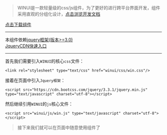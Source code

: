 > WINUI是一款轻量级的css/js组件，为了更好的进行跨平台界面开发，组件采用直观的分组化设计，[点击浏览开发文档](http://doc.win-ui.cn)
> 
[点击下载组件](https://github.com/xcg340122/win-ui/releases)
*****
本组件依赖[jquery框架(版本>=3.0)](https://baike.baidu.com/item/jQuery/5385065?fr=aladdin)  
[JqueryCDN快速入口](组件依赖[jquery框架(版本>=3.0)](https://baike.baidu.com/item/jQuery/5385065?fr=aladdin))
*****
首先我们需要引入`WINUI`的核心`css`文件：
```
<link rel="stylesheet" type="text/css" href="winui/css/win.css"/>
```
接着在页面中引入`Jquery框架`：
```
<script src="https://cdn.bootcss.com/jquery/3.3.1/jquery.min.js" type="text/javascript" charset="utf-8"></script>
```
然后继续引用`WINUI`的`js`核心文件：
```
<script src="winui/js/win.js" type="text/javascript" charset="utf-8"></script>
```
>接下来我们就可以在页面中随意使用组件了
